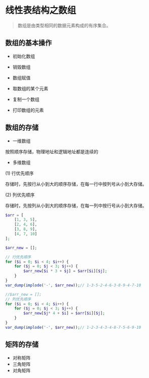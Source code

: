 # 线性表结构之数组

> 数组是由类型相同的数据元素构成的有序集合。

## 数组的基本操作

- 初始化数组

- 销毁数组

- 数组赋值

- 取数组的某个元素

- 复制一个数组

- 打印数组的元素

## 数组的存储

- 一维数组

按照顺序存储，物理地址和逻辑地址都是连续的

- 多维数组

(1) 行优先顺序

存储时，先按行从小到大的顺序存储，在每一行中按列号从小到大存储。

(2) 列优先顺序

存储时，先按列从小到大的顺序存储，在每一列中按行号从小到大存储。

```php
$arr = [
    [1, 3, 5], 
    [2, 4, 6],
    [3, 8, 9],
    [4, 7, 10]
];

$arr_new = [];

// 行优先顺序
for ($i = 0; $i < 4; $i++) {
    for ($j = 0; $j < 3; $j++) {
        $arr_new[$i * 3 + $j] = $arr[$i][$j];
    }
}
var_dump(implode('-', $arr_new));// 1-3-5-2-4-6-3-8-9-4-7-10

//$arr_new = [];
// 列优先顺序
for ($i = 0; $i < 4; $i++) {
    for ($j = 0; $j < 3; $j++) {
        $arr_new[$j* 4 + $i] = $arr[$i][$j];
    }
}
var_dump(implode('-', $arr_new));// 1-2-3-4-3-4-8-7-5-6-9-10

```

## 矩阵的存储



- 对称矩阵
- 三角矩阵
- 对角矩阵